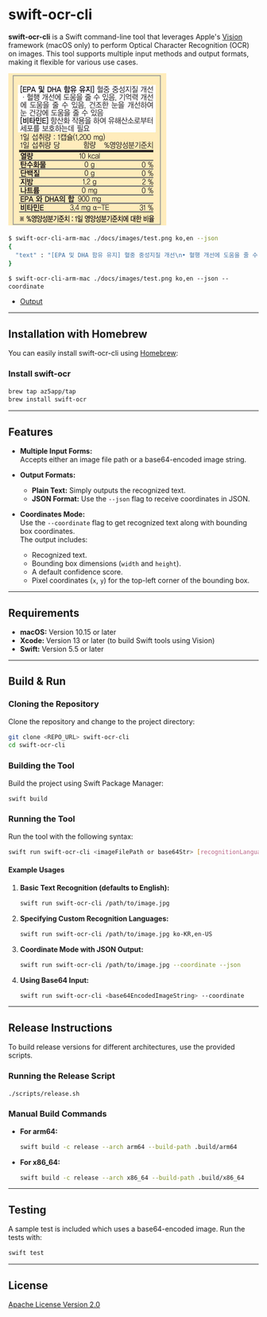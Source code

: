 # swift-ocr-cli

**swift-ocr-cli** is a Swift command-line tool that leverages Apple's [Vision](https://developer.apple.com/documentation/vision) framework (macOS only) to perform Optical Character Recognition (OCR) on images. This tool supports multiple input methods and output formats, making it flexible for various use cases.

![](./docs/images/test.png)

```bash
$ swift-ocr-cli-arm-mac ./docs/images/test.png ko,en --json
{
  "text" : "[EPA 및 DHA 함유 유지] 혈중 중성지질 개선\n• 혈행 개선에 도움을 줄 수 있음, 기억력 개선\n에 동장에 도수 있 수 건조한 눈을 개선하여\n[비타민트 항산화 작용을 하여 유해산소로부터\n세포를 보호하는데 필요\n1일 섭취량 : 1캡슐(1,200 mg)\n1일 섭취량 당\n함량\n%영양성분기준치\n열량\n10 kcal\n탄수화물\n0 g\n단백질\n지방\n0 g\n1.2 g\n나트륨\n0 mg\nEPA 와 DHA의 합 900 mg\n비타민E\n3.4 mg a-TE\n0 %\n0 %\n2%\n0 %\n31 %\n※ %영양성분기준치 : 1일 영양성분기준치에 대한 비율"
}
```

```
$ swift-ocr-cli-arm-mac ./docs/images/test.png ko,en --json --coordinate
```

- [Output](./docs//output.json)

---

## Installation with Homebrew

You can easily install swift-ocr-cli using [Homebrew](https://brew.sh):

### Install swift-ocr

```bash
brew tap az5app/tap
brew install swift-ocr
```

---

## Features

- **Multiple Input Forms:**  
  Accepts either an image file path or a base64-encoded image string.

- **Output Formats:**  
  - **Plain Text:** Simply outputs the recognized text.  
  - **JSON Format:** Use the `--json` flag to receive coordinates in JSON.

- **Coordinates Mode:**  
  Use the `--coordinate` flag to get recognized text along with bounding box coordinates.  
  The output includes:
  - Recognized text.
  - Bounding box dimensions (`width` and `height`).
  - A default confidence score.
  - Pixel coordinates (`x`, `y`) for the top-left corner of the bounding box.

---

## Requirements

- **macOS:** Version 10.15 or later
- **Xcode:** Version 13 or later (to build Swift tools using Vision)
- **Swift:** Version 5.5 or later

---

## Build & Run

### Cloning the Repository

Clone the repository and change to the project directory:

```bash
git clone <REPO_URL> swift-ocr-cli
cd swift-ocr-cli
```

### Building the Tool

Build the project using Swift Package Manager:

```bash
swift build
```

### Running the Tool

Run the tool with the following syntax:

```bash
swift run swift-ocr-cli <imageFilePath or base64Str> [recognitionLanguages] [--coordinate] [--json]
```

#### Example Usages

1. **Basic Text Recognition (defaults to English):**

    ```bash
    swift run swift-ocr-cli /path/to/image.jpg
    ```

2. **Specifying Custom Recognition Languages:**

    ```bash
    swift run swift-ocr-cli /path/to/image.jpg ko-KR,en-US
    ```

3. **Coordinate Mode with JSON Output:**

    ```bash
    swift run swift-ocr-cli /path/to/image.jpg --coordinate --json
    ```

4. **Using Base64 Input:**

    ```bash
    swift run swift-ocr-cli <base64EncodedImageString> --coordinate
    ```

---

## Release Instructions

To build release versions for different architectures, use the provided scripts.

### Running the Release Script

```bash
./scripts/release.sh
```

### Manual Build Commands

- **For arm64:**

    ```bash
    swift build -c release --arch arm64 --build-path .build/arm64
    ```

- **For x86_64:**

    ```bash
    swift build -c release --arch x86_64 --build-path .build/x86_64
    ```

---

## Testing

A sample test is included which uses a base64-encoded image. Run the tests with:

```bash
swift test
```

---

## License

[Apache License Version 2.0](./LICENSE)
